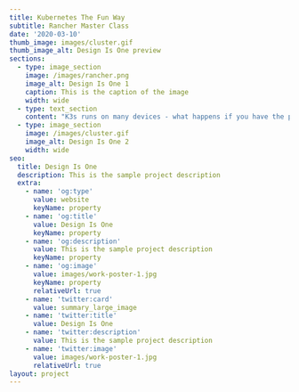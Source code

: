 ```yaml
---
title: Kubernetes The Fun Way
subtitle: Rancher Master Class
date: '2020-03-10'
thumb_image: images/cluster.gif
thumb_image_alt: Design Is One preview
sections:
  - type: image_section
    image: /images/rancher.png
    image_alt: Design Is One 1
    caption: This is the caption of the image
    width: wide
  - type: text_section
    content: "K3s runs on many devices - what happens if you have the perfect hardware to run it on?\n\nSee how easy it is to build\_a portable Kubernetes cluster with a Clusterboard.\n\nI walked the participants\_through the requirements of setting up such a cluster and explained the advantages and disadvantages of running production workloads on Arm devices. (including running ceph on USB flash drives).\n\nDuring the session, participants\_got access to an interactive environment where I\_tried to debug and fix the crashes of the live application.\n\n[Episode 01 - GitHub](https://github.com/danacr/Kubernetes-The-Fun-Way/blob/master/01-portable-kubernetes-cluster/README.md)\n"
  - type: image_section
    image: /images/cluster.gif
    image_alt: Design Is One 2
    width: wide
seo:
  title: Design Is One
  description: This is the sample project description
  extra:
    - name: 'og:type'
      value: website
      keyName: property
    - name: 'og:title'
      value: Design Is One
      keyName: property
    - name: 'og:description'
      value: This is the sample project description
      keyName: property
    - name: 'og:image'
      value: images/work-poster-1.jpg
      keyName: property
      relativeUrl: true
    - name: 'twitter:card'
      value: summary_large_image
    - name: 'twitter:title'
      value: Design Is One
    - name: 'twitter:description'
      value: This is the sample project description
    - name: 'twitter:image'
      value: images/work-poster-1.jpg
      relativeUrl: true
layout: project
---
```

